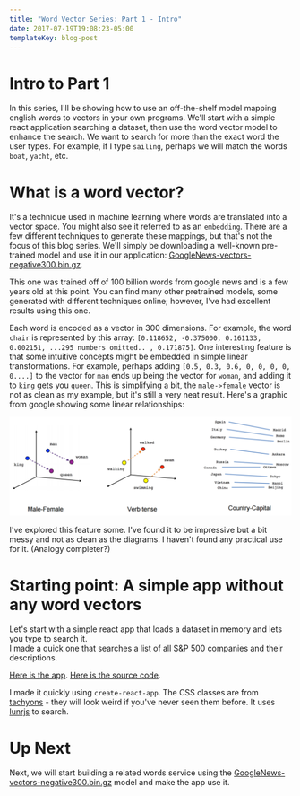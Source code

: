 ```yaml
---
title: "Word Vector Series: Part 1 - Intro"
date: 2017-07-19T19:08:23-05:00
templateKey: blog-post
---
```


# Intro to Part 1

In this series, I'll be showing how to use an off-the-shelf model mapping english words to
vectors in your own programs.   We'll start with a simple react application searching a dataset,
then use the word vector model to enhance the search.  We want to search for more than the exact
word the user types.  For example, if I type `sailing`, perhaps we will match the words `boat`, 
`yacht`, etc.

# What is a word vector?

It's a technique used in machine learning where words are translated into a vector space.
You might also see it referred to as an `embedding`.  There are a few different techniques to generate these 
mappings, but that's not the focus of this blog series.  We'll simply be downloading a well-known
pre-trained model and use it in our application: [GoogleNews-vectors-negative300.bin.gz](https://code.google.com/archive/p/word2vec/).

This one was trained off of 100 billion words from google news and is a few years old at this point.
You can find many other pretrained models, some generated with different techniques online;
however, I've had excellent results using this one.

Each word is encoded as a vector in 300 dimensions.  For example, the word `chair` is represented by this array:
`[0.118652, -0.375000, 0.161133, 0.002151, ...295 numbers omitted.. , 0.171875]`.  One interesting feature is
that some intuitive concepts might be embedded in simple linear transformations.  For example, perhaps adding 
`[0.5, 0.3, 0.6, 0, 0, 0, 0, 0....]` to the vector for `man` ends up being the vector for `woman`, and adding it
to `king` gets you `queen`.  This is simplifying a bit, the `male->female` vector is not as clean as my example,
but it's still a very neat result.  Here's a graphic from google showing some linear relationships:

![Wordvec linear relationships](./wordvec-linear-relationships.png)

I've explored this feature some.  I've found it to be impressive but a bit messy and not as clean as the diagrams.
I haven't found any practical use for it. (Analogy completer?)

# Starting point: A simple app without any word vectors

Let's start with a simple react app that loads a dataset in memory and lets you type to search it.  
I made a quick one that searches a list of all S&P 500 companies and their descriptions.

[Here is the app](/vector-apps/part1/).
[Here is the source code](https://github.com/mreishus/vector-search-example/tree/02_lunr_search/front-end).

I made it quickly using `create-react-app`.  The CSS classes are from [tachyons](http://tachyons.io/) - they will
look weird if you've never seen them before.  It uses [lunrjs](https://lunrjs.com/) to search.

# Up Next

Next, we will start building a related words service using the [GoogleNews-vectors-negative300.bin.gz](https://code.google.com/archive/p/word2vec/) model and make the app use it.
